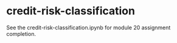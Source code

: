 # credit-risk-classification

See the credit-risk-classification.ipynb for module 20 assignment completion. 
